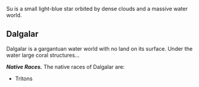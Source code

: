 Su is a small light-blue star orbited by dense clouds and a massive water world.

## Dalgalar
Dalgalar is a gargantuan water world with no land on its surface. Under the water large coral structures...

***Native Races.***
The native races of Dalgalar are:
- Tritons